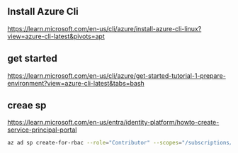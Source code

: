 
## Install Azure Cli

https://learn.microsoft.com/en-us/cli/azure/install-azure-cli-linux?view=azure-cli-latest&pivots=apt

## get started

https://learn.microsoft.com/en-us/cli/azure/get-started-tutorial-1-prepare-environment?view=azure-cli-latest&tabs=bash


## creae sp

https://learn.microsoft.com/en-us/entra/identity-platform/howto-create-service-principal-portal


```bash
az ad sp create-for-rbac --role="Contributor" --scopes="/subscriptions/91caddb0-2111-48c6-9eb3-e83c855916c8" --sdk-auth
```


